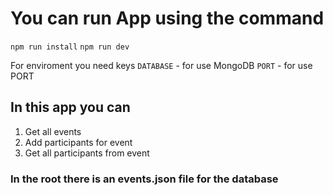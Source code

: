 # You can run App using the command

`npm run install`
`npm run dev`

For enviroment you need keys
`DATABASE` - for use MongoDB
`PORT` - for use PORT

## In this app you can

1. Get all events
2. Add participants for event
3. Get all participants from event

### In the root there is an events.json file for the database

